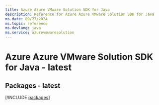 ```yaml
---
title: Azure Azure VMware Solution SDK for Java
description: Reference for Azure Azure VMware Solution SDK for Java
ms.date: 09/27/2024
ms.topic: reference
ms.devlang: java
ms.service: azurevmwaresolution
---
```

# Azure Azure VMware Solution SDK for Java - latest
## Packages - latest
[!INCLUDE [packages](azure-vmware-solution-index.md)]